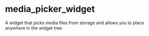 # media_picker_widget
 A widget that picks media files from storage and allows you to place anywhere in the widget tree.
